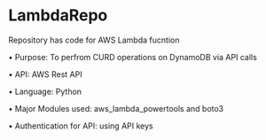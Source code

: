 # LambdaRepo
Repository has code for AWS Lambda fucntion

•	Purpose: To perfrom CURD operations on DynamoDB via API calls

•	API: AWS Rest API

•	Language: Python

•	Major Modules used: aws_lambda_powertools and boto3

•	Authentication for API: using API keys
